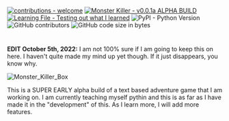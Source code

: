 [![contributions - welcome](https://img.shields.io/badge/contributions-welcome-blue)](/CONTRIBUTING.md "Go to contributions doc")  [![Monster Killer - v0.0.1a ALPHA BUILD](https://img.shields.io/badge/Monster_Killer-v0.0.1a_ALPHA_BUILD-2ea44f)](https://) [![Learning File - Testing out what I learned](https://img.shields.io/badge/Learning_File-Testing_out_what_I_learned-2ea44f)](https://) ![PyPI - Python Version](https://img.shields.io/pypi/pyversions/3)  ![GitHub contributors](https://img.shields.io/github/contributors/kurtissfrost/Monster-Killer)  ![GitHub code size in bytes](https://img.shields.io/github/languages/code-size/kurtissfrost/Monster-Killer)

#




**EDIT October 5th, 2022:** I am not 100% sure if I am going to keep this on here. I haven't quite made my mind up yet though. If it just disappears, you know why.

![Monster_Killer_Box](https://user-images.githubusercontent.com/113222022/189575173-cce613b2-48a9-4dda-9d3b-af7f08cdbcf3.png)

This is a SUPER EARLY alpha build of a text based adventure game that I am working on. I am currently teaching myself pythin and this is as far as I have made it in the "development" of this. As I learn more, I will add more features.
